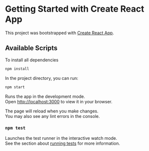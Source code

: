 # Getting Started with Create React App

This project was bootstrapped with [Create React App](https://github.com/facebook/create-react-app).

## Available Scripts

To install all dependencies
```bash
npm install
```

In the project directory, you can run:
```bash
npm start
```

Runs the app in the development mode.\
Open [http://localhost:3000](http://localhost:3000) to view it in your browser.

The page will reload when you make changes.\
You may also see any lint errors in the console.

### `npm test`

Launches the test runner in the interactive watch mode.\
See the section about [running tests](https://facebook.github.io/create-react-app/docs/running-tests) for more information.
